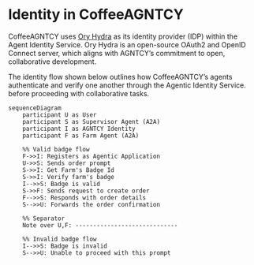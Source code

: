 # Identity in CoffeeAGNTCY

CoffeeAGNTCY uses [Ory Hydra](https://www.ory.sh/hydra) as its identity provider (IDP) within the Agent Identity Service. Ory Hydra is an open-source OAuth2 and OpenID Connect server, which aligns with AGNTCY’s commitment to open, collaborative development. 

The identity flow shown below outlines how CoffeeAGNTCY’s agents authenticate and verify one another through the Agentic Identity Service. before proceeding with collaborative tasks. 


```mermaid
sequenceDiagram
    participant U as User
    participant S as Supervisor Agent (A2A)
    participant I as AGNTCY Identity
    participant F as Farm Agent (A2A)

    %% Valid badge flow
    F->>I: Registers as Agentic Application
    U->>S: Sends order prompt
    S->>I: Get Farm's Badge Id
    S->>I: Verify farm's badge
    I-->>S: Badge is valid
    S->>F: Sends request to create order
    F-->>S: Responds with order details
    S-->>U: Forwards the order confirmation

    %% Separator
    Note over U,F: -----------------------------

    %% Invalid badge flow
    I-->>S: Badge is invalid
    S-->>U: Unable to proceed with this prompt
    
```

